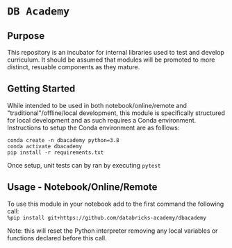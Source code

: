 # `DB Academy`

## Purpose
This repository is an incubator for internal libraries used to test and develop curriculum. It should be assumed that modules will be promoted to more distinct, resuable components as they mature.

## Getting Started
While intended to be used in both notebook/online/remote and "traditional"/offline/local development, this module is specifically structured for local development and as such requires a Conda environment. Instructions to setup the Conda environment are as folllows:
```
conda create -n dbacademy python=3.8
conda activate dbacademy
pip install -r requirements.txt
```
Once setup, unit tests can by ran by executing
```pytest```

## Usage - Notebook/Online/Remote
To use this module in your notebook add to the first command the following call:<br/>
```%pip install git+https://github.com/databricks-academy/dbacademy```

Note: this will reset the Python interpreter removing any local variables or functions declared
before this call.